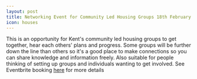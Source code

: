 ```yaml
---
layout: post
title: Networking Event for Community Led Housing Groups 18th February
icon: houses
---
```

This is an opportunity for Kent's community led housing groups to get together, hear each others' plans and progress.  Some groups will be further down the line than others so it's a good place to make connections so you can share knowledge and information freely.  Also suitable for people thinking of setting up groups and individuals wanting to get involved.  See Eventbrite booking [here](https://www.eventbrite.co.uk/e/clh-groups-networking-event-tickets-137437991733?keep_tld=1) for more details